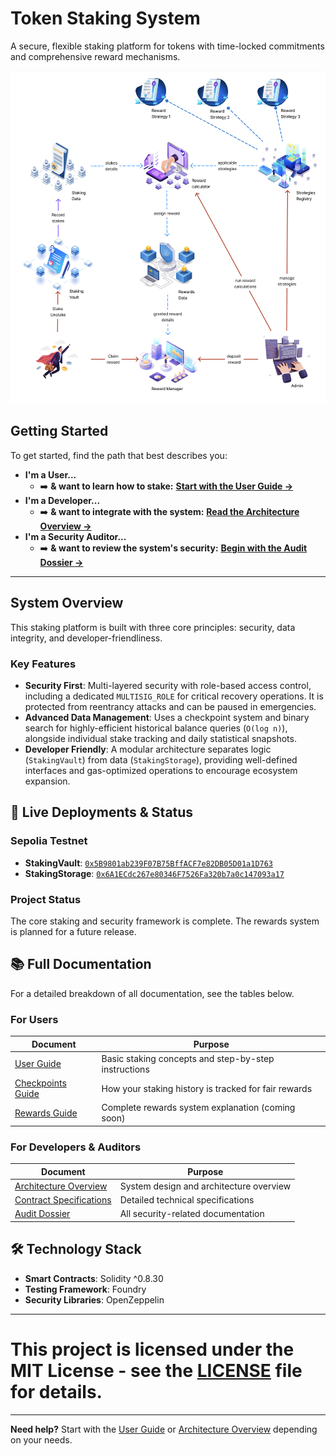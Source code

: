 # Token Staking System

A secure, flexible staking platform for tokens with time-locked commitments and comprehensive reward mechanisms.

![Staking System Architecture](docs/architecture.png)

## Getting Started

To get started, find the path that best describes you:

- **I'm a User...**
  - ➡️ **& want to learn how to stake:** [**Start with the User Guide &rarr;**](docs/user_docs.md)
- **I'm a Developer...**
  - ➡️ **& want to integrate with the system:** [**Read the Architecture Overview &rarr;**](docs/architecture_overview.md)
- **I'm a Security Auditor...**
  - ➡️ **& want to review the system's security:** [**Begin with the Audit Dossier &rarr;**](audit/README.md)

---

## System Overview

This staking platform is built with three core principles: security, data integrity, and developer-friendliness.

### Key Features

- **Security First**: Multi-layered security with role-based access control, including a dedicated `MULTISIG_ROLE` for critical recovery operations. It is protected from reentrancy attacks and can be paused in emergencies.
- **Advanced Data Management**: Uses a checkpoint system and binary search for highly-efficient historical balance queries (`O(log n)`), alongside individual stake tracking and daily statistical snapshots.
- **Developer Friendly**: A modular architecture separates logic (`StakingVault`) from data (`StakingStorage`), providing well-defined interfaces and gas-optimized operations to encourage ecosystem expansion.

## 🔗 Live Deployments & Status

### Sepolia Testnet

- **StakingVault**: [`0x5B9801ab239F07B75BffACF7e82DB05D01a1D763`](https://sepolia.etherscan.io/address/0x5B9801ab239F07B75BffACF7e82DB05D01a1D763/#code)
- **StakingStorage**: [`0x6A1ECdc267e80346F7526Fa320b7a0c147093a17`](https://sepolia.etherscan.io/address/0x6A1ECdc267e80346F7526Fa320b7a0c147093a17/#code)

### Project Status

The core staking and security framework is complete. The rewards system is planned for a future release.

## 📚 Full Documentation

For a detailed breakdown of all documentation, see the tables below.

### For Users

| Document                                       | Purpose                                              |
| ---------------------------------------------- | ---------------------------------------------------- |
| [User Guide](docs/user_docs.md)                | Basic staking concepts and step-by-step instructions |
| [Checkpoints Guide](docs/checkpoints_guide.md) | How your staking history is tracked for fair rewards |
| [Rewards Guide](docs/rewards_guide.md)         | Complete rewards system explanation (coming soon)    |

### For Developers & Auditors

| Document                                                   | Purpose                                 |
| ---------------------------------------------------------- | --------------------------------------- |
| [Architecture Overview](docs/architecture_overview.md)     | System design and architecture overview |
| [Contract Specifications](docs/contract_specifications.md) | Detailed technical specifications       |
| [Audit Dossier](audit/README.md)                           | All security-related documentation      |

## 🛠️ Technology Stack

- **Smart Contracts**: Solidity ^0.8.30
- **Testing Framework**: Foundry
- **Security Libraries**: OpenZeppelin

---

# This project is licensed under the MIT License - see the [LICENSE](LICENSE.md) file for details.

---

**Need help?** Start with the [User Guide](docs/user_docs.md) or [Architecture Overview](docs/architecture_overview.md) depending on your needs.
